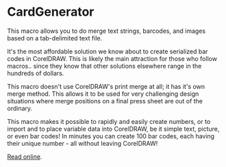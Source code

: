 # CardGenerator

This macro allows you to do merge text strings, barcodes, and images based on a tab-delimited text file.

It's the most affordable solution we know about to create serialized bar codes in CorelDRAW. This is likely the main attraction for those who follow macros.. since they know that other solutions elsewhere range in the hundreds of dollars.

This macro doesn't use CorelDRAW's print merge at all; it has it's own merge method. This allows it to be used for very challenging design situations where merge positions on a final press sheet are out of the ordinary.

This macro makes it possible to rapidly and easily create numbers, or to import and to place variable data into CorelDRAW, be it simple text, picture, or even bar codes! In minutes you can create 100 bar codes, each having their unique number - all without leaving CorelDRAW!

[Read online](https://cdrpro-macros.gitbooks.io/cardgenerator-en/content/).

